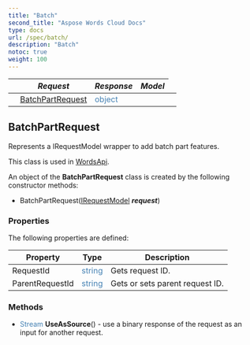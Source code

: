 ```yaml
---
title: "Batch"
second_title: "Aspose Words Cloud Docs"
type: docs
url: /spec/batch/
description: "Batch"
notoc: true
weight: 100
---
```



<table>
  <thead>
    <tr>
      <th style="text-align:center;"></th>
      <th><i>Request</i></th>
      <th><i>Response</i></th>
      <th><i>Model</i></th>
    </tr>
  </thead>
  <tbody>
  <tr>
    <td style="vertical-align:middle;" class="bg-white"><strong><i></i><strong></td>
    <td style="vertical-align:middle;" class="bg-white"><a href="#batchpartrequest">BatchPartRequest</a></td>
    <td style="vertical-align:middle;" class="bg-white" colspan="2"><span style="color:SteelBlue;">object</span></td>
    <td style="vertical-align:middle;" class="bg-white"></td>
  </tr>
  </tbody>
</table>


## BatchPartRequest

Represents a IRequestModel wrapper to add batch part features.

This class is used in [WordsApi](/words/spec/wordsapi#wordsapi).

An object of the **BatchPartRequest** class is created by the following constructor methods:

- BatchPartRequest([IRequestModel](/words/spec/other#irequestmodel) ***request***)

### Properties

The following properties are defined:

| Property             | Type                                          | Description |
|----------------------|-----------------------------------------------|-------------|
| RequestId            | <span style="color:SteelBlue;">string</span>  | Gets request ID. |
| ParentRequestId      | <span style="color:SteelBlue;">string</span>  | Gets or sets parent request ID. |

### Methods

- <span style="color:SteelBlue;">Stream</span> **UseAsSource**() - use a binary response of the request as an input for another request.


